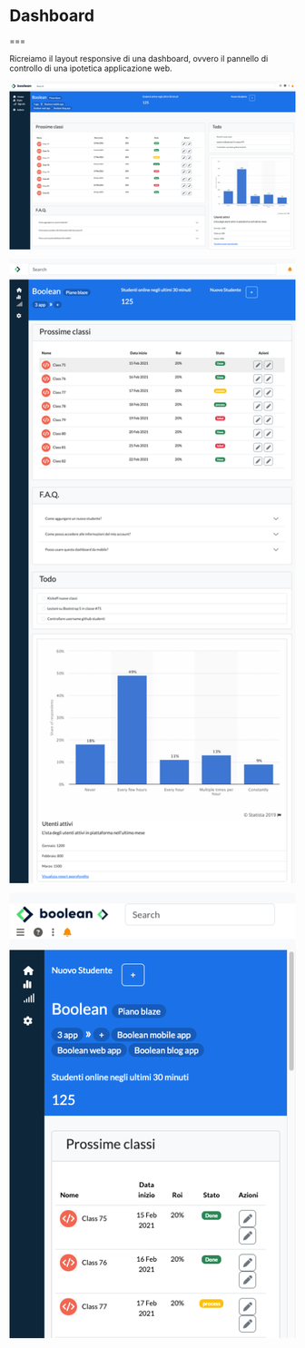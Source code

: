 # Dashboard

===

Ricreiamo il layout responsive di una dashboard, ovvero il pannello di controllo di una ipotetica applicazione web.

<p align="center"><img src="img_project/pc.png" width="800" alt="Laravel Logo"></p>
<p align="center"><img src="img_project/tablet.png" width="800" alt="Laravel Logo"></p>
<p align="center"><img src="img_project/smartphone.png" width="800" alt="Laravel Logo"></p>